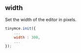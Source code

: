 ## width

Set the width of the editor in pixels.

```js
tinymce.init({
    ...
    width : 300,
    ...
});
```
